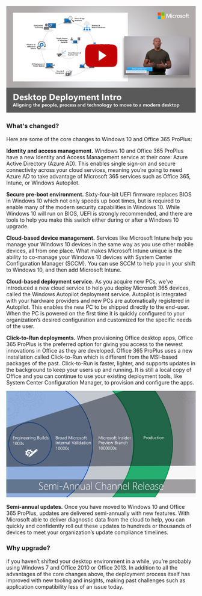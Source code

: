 ![video](../media/video-50.png)

### What's changed?

Here are some of the core changes to Windows 10 and Office 365 ProPlus:

**Identity and access management.** Windows 10 and Office 365 ProPlus have a new Identity and Access Management service at their core: Azure Active Directory (Azure AD). This enables single sign-on and secure connectivity across your cloud services, meaning  you’re going to need Azure AD to take advantage of Microsoft 365 services such as Office 365, Intune, or Windows Autopilot.

**Secure pre-boot environment.** Sixty-four-bit UEFI  firmware replaces BIOS in Windows 10 which not only speeds up boot times, but is required to enable many of the modern security capabilities in Windows 10. While Windows 10 will run on BIOS, UEFI is strongly recommended, and there are tools to help you make this switch either during or after a Windows 10 upgrade.

**Cloud-based device management.** Services like Microsoft Intune help you manage your Windows 10 devices in the same way as you use other mobile devices, all from one place. What makes Microsoft Intune unique is the ability to co-manage your Windows 10 devices with System Center Configuration Manager (SCCM). You can use SCCM to help you in your shift to Windows 10, and then add Microsoft Intune.  

**Cloud-based deployment service.** As you acquire new PCs, we’ve introduced a new cloud service to help you deploy Microsoft 365 devices, called the Windows Autopilot deployment service. Autopilot is integrated with your hardware providers and new PCs are automatically registered in Autopilot. This enables the new PC to be shipped directly to the end-user. When the PC is powered on the first time it is quickly configured to your organization’s desired configuration and customized for the specific needs of the user.

**Click-to-Run deployments.** When provisioning Office desktop apps, Office 365 ProPlus is the preferred option  for giving you access to the newest innovations in Office as they are developed. Office 365 ProPlus uses a new installation called Click-to-Run which is different from the MSI-based packages of the past. Click-to-Run is faster, lighter, and supports updates in the background to keep your users up and running. It is still a local copy of Office and you can continue to use your existing deployment tools, like System Center Configuration Manager, to provision and configure the apps.

![step7](../media/Step7-50.png)

**Semi-annual updates.** Once you have moved to Windows 10 and Office 365 ProPlus, updates are delivered semi-annually with new features. With Microsoft able to deliver diagnostic data from the cloud to help, you can quickly and confidently roll out these updates to hundreds or thousands of devices to meet your organization’s update compliance timelines.

### Why upgrade?

if you haven’t shifted your desktop environment in a while, you’re probably using Windows 7 and Office 2010 or Office 2013. In addition to all the advantages of the core changes above, the deployment process itself has improved with new tooling and insights, making past challenges such as application compatibility less of an issue today.
